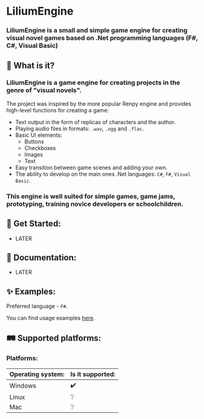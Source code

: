# LiliumEngine

### LiliumEngine is a small and simple game engine for creating visual novel games based on .Net programming languages (F#, C#, Visual Basic)

## 🧐 What is it?

### LiliumEngine is a game engine for creating projects in the genre of "visual novels".
The project was inspired by the more popular Renpy engine and provides high-level functions for creating a game:
- Text output in the form of replicas of characters and the author.
- Playing audio files in formats: `.wav`, `.ogg` and `.flac`.
- Basic UI elements:
  - Buttons
  - Checkboxes
  - Images
  - Text
- Easy transition between game scenes and adding your own.
- The ability to develop on the main ones .Net languages: `C#`, `F#`, `Visual Basic`.

### This engine is well suited for simple games, game jams, prototyping, training novice developers or schoolchildren.

## 🏁 Get Started:

- LATER

##  📄 Documentation:

- LATER

## ✨ Examples:

Preferred language - `F#`.

You can find usage examples [here](https://github.com/Vertiigor/LiliumEngineExamples).

## 🛤 Supported platforms:

### Platforms:

| Operating system: | Is it supported: |
|-------------------|------------------|
|Windows            | ✔️              |
|Linux              |❔                |
|Mac                |❔                |
